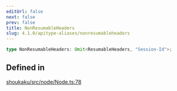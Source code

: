 ```yaml
---
editUrl: false
next: false
prev: false
title: NonResumableHeaders
slug: 4.1.0/apitype-aliases/nonresumableheaders
---
```


```ts
type NonResumableHeaders: Omit<ResumableHeaders, "Session-Id">;
```

## Defined in

[shoukaku/src/node/Node.ts:78](https://github.com/shipgirlproject/shoukaku/blob/30762f5af6c7b4176e69ee96fa39bc204a7cff21/src/node/Node.ts#L78)

